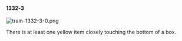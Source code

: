 #### 1332-3
![train-1332-3-0.png](https://github.com/lil-lab/nlvr/raw/master/nlvr/train/images/63/train-1332-3-0.png "train-1332-3-0.png")

There is at least one yellow item closely touching the bottom of a box.
